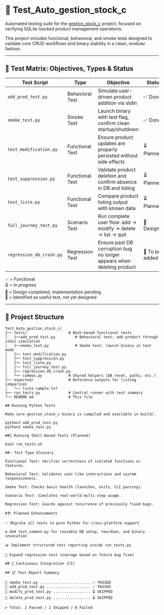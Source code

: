 # 🧪 Test_Auto_gestion_stock_c

Automated testing suite for the [gestion_stock_c](https://github.com/amaraoussama94/gestion_stock_c) project, focused on verifying SQLite-backed product management operations.

This project includes functional, behavioral, and smoke tests designed to validate core CRUD workflows and binary stability in a clean, modular fashion.

---

## 🧩 Test Matrix: Objectives, Types & Status

| Test Script             | Type             | Objective                                                                  | Status   |
|------------------------|------------------|----------------------------------------------------------------------------|----------|
| `add_prod_test.py`     | Behavioral Test  | Simulate user-driven product addition via stdin                            | ✅ Done   |
| `smoke_test.py`        | Smoke Test       | Launch binary with test flag, confirm clean startup/shutdown               | ✅ Done   |
| `test_modification.py` | Functional Test  | Ensure product updates are properly persisted without side effects         | ⏳ Planned |
| `test_suppression.py`  | Functional Test  | Validate product deletion and confirm absence in DB and listing            | ⏳ Planned |
| `test_liste.py`        | Functional Test  | Compare product listing output with known data                             | ⏳ Planned |
| `full_journey_test.py` | Scenario Test    | Run complete user flow: add → modify → delete → list → quit                | 📝 Designed |
| `regression_db_crash.py`| Regression Test | Ensure past DB corruption bug no longer appears when deleting product      | 🧪 To be added |

✅ = Functional  
⏳ = In progress  
📝 = Design completed, implementation pending  
🧪 = Identified as useful test, not yet designed

---

## 📁 Project Structure

```text
Test_Auto_gestion_stock_c/
├── tests/                   # Bash-based functional tests
│   ├──add_prod_test.py         # Behavioral test: add product through stdin simulation
│   ├──smoke_test.py            # Smoke test: launch binary in test mode
│   ├── test_modification.py
│   ├── test_suppression.py
│   ├── test_liste.py
│   ├── full_journey_test.py
│   ├── regression_db_crash.py
│   └── common.py            # Shared helpers (DB reset, paths, etc.)
├── expected/                # Reference outputs for listing comparison
│   └── liste_sample.txt
├── run_tests.py             # Central runner with test summary
└── README.md                # This file

## Running Python Tests

Make sure gestion_stock_c binary is compiled and available in build/.

python3 add_prod_test.py
python3 smoke_test.py

##🔧 Running Shell-Based Tests (Planned)

bash run_tests.sh

##💡 Test Type Glossary

Functional Test: Verifies correctness of isolated functions or features.

Behavioral Test: Validates user-like interactions and system responsiveness.

Smoke Test: Checks basic health (launches, exits, CLI parsing).

Scenario Test: Simulates real-world multi-step usage.

Regression Test: Guards against recurrence of previously fixed bugs.

#🏗️ Planned Enhancements

✅ Migrate all tests to pure Python for cross-platform support

⚙️ Add test_common.py for reusable DB setup, teardown, and binary invocation

📊 Implement structured test reporting inside run_tests.py

🔄 Expand regression test coverage based on future bug fixes

## 🤖 Continuous Integration (CI)

## 📋 Test Report Summary

🚦 smoke_test.py ....................... ✅ PASSED
🧪 add_prod_test.py .................... ✅ PASSED
🧩 modify_prod_test.py ................. ⏳ SKIPPED
🧼 delete_prod_test.py ................. ⏳ SKIPPED

✔️ Total: 2 Passed / 2 Skipped / 0 Failed
